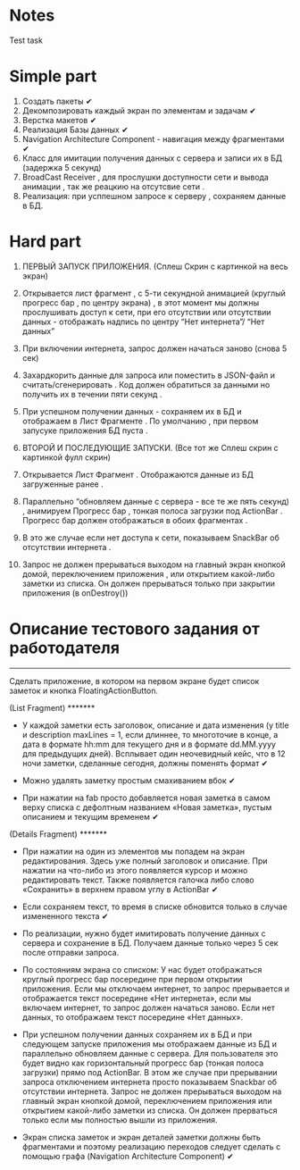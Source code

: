 # Notes
Test task

# Simple part

1. Создать пакеты ✔
2. Декомпозировать каждый экран по элементам и задачам ✔
3. Верстка макетов ✔
4. Реализация Базы данных ✔ 
5. Navigation Architecture Component - навигация между фрагментами ✔
6. Класс для имитации получения данных с сервера и записи их в БД (задержка 5 секунд)
7. BroadCast Receiver , для прослушки доступности сети и вывода анимации , так же реацкию на отсутсвие сети .
8. Реализация: при усппешном запросе к серверу , сохраняем данные в БД.


# Hard part

1. ПЕРВЫЙ ЗАПУСК ПРИЛОЖЕНИЯ. (Сплеш Скрин с картинкой на весь экран)

2. Открывается лист фрагмент , с 5-ти секундной анимацией (круглый прогресс бар , по центру экрана) , в этот момент мы должны прослушивать доступ к сети,
при его отсутствии или отсутствии данных - отображать надпись по центру “Нет интернета”/ “Нет данных”

3. При включении интернета, запрос должен начаться заново (снова 5 сек)

4. Захардкорить данные для запроса или поместить в JSON-файл и считать/сгенерировать . Код должен обратиться за данными но получить их в течении пяти секунд . 

5. При успешном получении данных - сохраняем их в БД и отображаем в Лист Фрагменте . По умолчанию , при первом запусуке приложения БД пуста .


6. ВТОРОЙ И ПОСЛЕДУЮЩИЕ ЗАПУСКИ. (Все тот же Сплеш скрин с картинкой фулл скрин)

7. Открывается Лист Фрагмент . Отображаются данные из БД загруженные ранее .

8. Параллельно “обновляем данные с сервера - все те же пять секунд) , анимируем Прогресс бар , тонкая полоса загрузки под ActionBar . Прогресс бар должен отображаться в обоих фрагментах .

9. В это же случае если нет доступа к сети, показываем SnackBar об отсутствии интернета .

10. Запрос не должен прерываться выходом на главный экран кнопкой домой, переключением приложения , или открытием какой-либо заметки из списка.
Он должен прерываться только при закрытии приложения (в onDestroy())




 # Описание тестового задания от работодателя 
**************************************************************************************************
Сделать приложение, в котором на первом экране будет список заметок и кнопка FloatingActionButton. 

(List Fragment) *******

- У каждой заметки есть заголовок, описание и дата изменения (у title и description maxLines = 1, если длиннее, то многоточие в конце, а дата в формате hh:mm для текущего дня и в формате dd.MM.yyyy для предыдущих дней). Всплывает один неочевидный кейс, что в 12 ночи заметки, сделанные сегодня, должны поменять формат ✔

- Можно удалять заметку простым смахиванием вбок ✔

- При нажатии на fab просто добавляется новая заметка в самом верху списка с дефолтным названием «Новая заметка», пустым описанием и текущим временем ✔


(Details Fragment) *******

- При нажатии на один из элементов мы попадем на экран редактирования. Здесь уже полный заголовок и описание. При нажатии на что-либо из этого появляется курсор и можно редактировать текст. Также появляется галочка либо слово «Сохранить» в верхнем правом углу в ActionBar ✔ 
- Если сохраняем текст, то время в списке обновится только в случае измененного текста ✔ 

- По реализации, нужно будет имитировать получение данных с сервера и сохранение в БД. Получаем данные только через 5 сек после отправки запроса.

- По состояниям экрана со списком:
У нас будет отображаться круглый прогресс бар посередине при первом открытии приложения. Если мы отключаем интернет, то запрос прерывается и отображается текст посередине «Нет интернета», если мы включаем интернет, то запрос должен начаться заново. Если нет данных, то отображаем текст посередине «Нет данных». 


- При успешном получении данных сохраняем их в БД и при следующем запуске приложения мы отображаем данные из БД и параллельно обновляем данные с сервера. Для пользователя это будет видно как горизонтальный прогресс бар (тонкая полоса загрузки) прямо под ActionBar. В этом же случае при прерывании запроса отключением интернета просто показываем Snackbar об отсутствии интернета. Запрос не должен прерываться выходом на главный экран кнопкой домой, переключением приложения или открытием какой-либо заметки из списка. Он должен прерваться только если мы полностью вышли из приложения.

- Экран списка заметок и экран деталей заметки должны быть фрагментами и поэтому реализацию переходов следует сделать с помощью графа (Navigation Architecture Component) ✔

